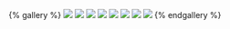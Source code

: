{% gallery %}
![](https://cdn.jsdelivr.net/gh/changrisheng/cdn@master/img/article/Bodybuilding/renovation/1.jpg)
![](https://cdn.jsdelivr.net/gh/changrisheng/cdn@master/img/article/Bodybuilding/renovation/2.jpg)
![](https://cdn.jsdelivr.net/gh/changrisheng/cdn@master/img/article/Bodybuilding/renovation/3.jpg)
![](https://cdn.jsdelivr.net/gh/changrisheng/cdn@master/img/article/Bodybuilding/renovation/4.jpg)
![](https://cdn.jsdelivr.net/gh/changrisheng/cdn@master/img/article/Bodybuilding/renovation/5.jpg)
![](https://cdn.jsdelivr.net/gh/changrisheng/cdn@master/img/article/Bodybuilding/renovation/6.jpg)
![](https://cdn.jsdelivr.net/gh/changrisheng/cdn@master/img/article/Bodybuilding/renovation/7.jpg)
![](https://cdn.jsdelivr.net/gh/changrisheng/cdn@master/img/article/Bodybuilding/renovation/8.jpg)
{% endgallery %}
